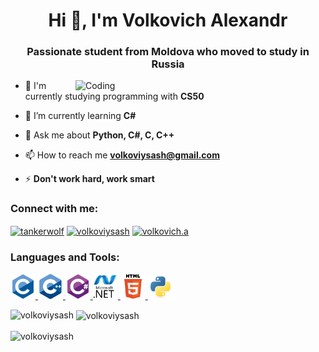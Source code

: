 <h1 align="center">Hi 👋, I'm Volkovich Alexandr</h1>
<h3 align="center">Passionate student from Moldova who moved to study in Russia</h3>

<img align="right" alt="Coding" width="400" src="https://i.pinimg.com/originals/e4/26/70/e426702edf874b181aced1e2fa5c6cde.gif">

- 🔭 I'm currently studying programming with **CS50**

- 🌱 I’m currently learning **C#**

- 💬 Ask me about **Python, C#, C, C++**

- 📫 How to reach me **volkoviysash@gmail.com**

- ⚡ **Don't work hard, work smart**

<h3 align="left">Connect with me:</h3>
<p align="left">
<a href="https://twitter.com/tankerwolf" target="blank"><img align="center" src="https://raw.githubusercontent.com/rahuldkjain/github-profile-readme-generator/master/src/images/icons/Social/twitter.svg" alt="tankerwolf" height="30" width="40" /></a>
<a href="https://fb.com/volkoviysash" target="blank"><img align="center" src="https://raw.githubusercontent.com/rahuldkjain/github-profile-readme-generator/master/src/images/icons/Social/facebook.svg" alt="volkoviysash" height="30" width="40" /></a>
<a href="https://instagram.com/volkovich.a" target="blank"><img align="center" src="https://raw.githubusercontent.com/rahuldkjain/github-profile-readme-generator/master/src/images/icons/Social/instagram.svg" alt="volkovich.a" height="30" width="40" /></a>
</p>

<h3 align="left">Languages and Tools:</h3>
<p align="left"> <a href="https://www.cprogramming.com/" target="_blank" rel="noreferrer"> <img src="https://raw.githubusercontent.com/devicons/devicon/master/icons/c/c-original.svg" alt="c" width="40" height="40"/> </a> <a href="https://www.w3schools.com/cpp/" target="_blank" rel="noreferrer"> <img src="https://raw.githubusercontent.com/devicons/devicon/master/icons/cplusplus/cplusplus-original.svg" alt="cplusplus" width="40" height="40"/> </a> <a href="https://www.w3schools.com/cs/" target="_blank" rel="noreferrer"> <img src="https://raw.githubusercontent.com/devicons/devicon/master/icons/csharp/csharp-original.svg" alt="csharp" width="40" height="40"/> </a> <a href="https://dotnet.microsoft.com/" target="_blank" rel="noreferrer"> <img src="https://raw.githubusercontent.com/devicons/devicon/master/icons/dot-net/dot-net-original-wordmark.svg" alt="dotnet" width="40" height="40"/> </a> <a href="https://www.w3.org/html/" target="_blank" rel="noreferrer"> <img src="https://raw.githubusercontent.com/devicons/devicon/master/icons/html5/html5-original-wordmark.svg" alt="html5" width="40" height="40"/> </a> <a href="https://www.python.org" target="_blank" rel="noreferrer"> <img src="https://raw.githubusercontent.com/devicons/devicon/master/icons/python/python-original.svg" alt="python" width="40" height="40"/> </a> </p>

<p><img align="left" src="https://github-readme-stats.vercel.app/api/top-langs?username=volkoviysash&show_icons=true&locale=en&layout=compact" alt="volkoviysash" /></p>

<p>&nbsp;<img align="center" src="https://github-readme-stats.vercel.app/api?username=volkoviysash&show_icons=true&locale=en" alt="volkoviysash" /></p>

<p><img align="center" src="https://github-readme-streak-stats.herokuapp.com/?user=volkoviysash&" alt="volkoviysash" /></p>
